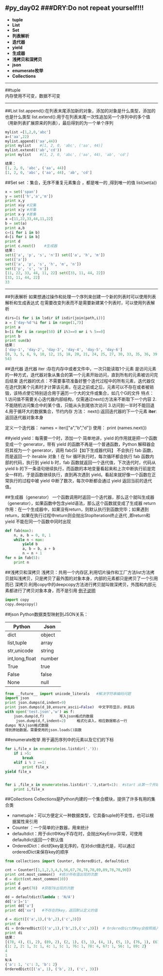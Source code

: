 
#py_day02 
###DRY:Do not repeat yourself!!!
------
-  **tuple**
-  **List**
-  **Set**
-  **列表解析**
-  **迭代器**
-  **yield**
-  **生成器**
-  **浅拷贝和深拷贝**
-  **json**
-  **enumerate枚举**
-  **Collections**

------

##tuple  
内存使用不可变，数据不可变

------
##List
list.append():在列表末尾添加新的对象，添加的对象是什么类型，添加的也是什么类型
list.extend():用于在列表末尾一次性追加另一个序列中的多个值（用新列表扩展原来的列表），最后得到的为一个单个序列
```python
mylist =[1,2,0,'abc']
a=('aa',22)
mylist.append(('aa',44))
print mylist    #[1, 2, 0, 'abc', ('aa', 44)]
mylist.extend(('ab','cd'))
print mylist    #[1, 2, 0, 'abc', ('aa', 44), 'ab', 'cd']

结果：
[1, 2, 0, 'abc', ('aa', 44)]
[1, 2, 0, 'abc', ('aa', 44), 'ab', 'cd']
```

##Set
set  ：集合，无序不重复元素集合 ，都是唯一的 ,得到唯一的值 list(set(a))
```python
x = set('span')
y = set(['h','a','m'])
print x,y
print x&y #交集
print x|y #并集
print x-y #差集
a =[11,22,33,44,11,22]
b = set(a)
print a,b
c=(i for i in b)
d=[i for i in b]
print d
print c.next()    #生成器
结果：
set(['a', 'p', 's', 'n']) set(['a', 'h', 'm'])
set(['a'])
set(['a', 'p', 's', 'h', 'm', 'n'])
set(['p', 's', 'n'])
[11, 22, 33, 44, 11, 22] set([33, 11, 44, 22])
[33, 11, 44, 22]
33
```
------
##列表解析
如果想通过操作和处理一个序列来创建一个新的列表时可以使用列表解析和生成表达式
在需要改变列表而不是需要新建某个列表时，可以使用列表解析
```python
dirs=[i for i in lsdir if isdir(join(path,i))]
a = ['day-%d'%i for i in range(1,7)]
print a
b=[i for i in range(50) if i%3==0 or i % 5==0]
print b
print sum(b)
结果：
['day-1', 'day-2', 'day-3', 'day-4', 'day-5', 'day-6']
[0, 3, 5, 6, 9, 10, 12, 15, 18, 20, 21, 24, 25, 27, 30, 33, 35, 36, 39, 40, 42, 45, 48]
543
```

##迭代器
迭代器 iter :存在内存中或者文件中，一次只能读取1个元素
是访问元素的一种方式，迭代器对象从集合的第一个元素开始访问，直到所有的元素被访问完后结束
迭代器的优点：不需要事项准备好整个迭代过程中的所有元素，迭代器仅在迭代到某个元素时才计算该元素，在这之前或之后，元素可以不存在或者被销毁，该特点使它特别适合用于遍历一个大的文件或集合，如几个G的文件
特点：
1.访问值不需要关心迭代器内部结构，仅需通过next()方法来不断取下一个内容
2.不能随机访问集合中的某个值，只能从头到尾依次访问
3.访问到一半时不能回退
4.用于循环大的数据集合，节约内存
方法：
next():返回迭代器的下一个元素
__iter__:返回迭代器对象本身

定义一个迭代器：
names = iter(["a","b","d"])
使用：
 print (names.next())
 
##yield
yield：每需要一个时，添加一个
简单地讲，yield 的作用就是把一个函数变成一个 generator，带有 yield 的函数不再是一个普通函数，Python 解释器会将其视为一个 generator，调用 fab(5)【如下生成器代码】 不会执行 fab 函数，而是返回一个 iterable 对象！在 for 循环执行时，每次循环都会执行 fab 函数内部的代码，执行到 yield b 时，fab 函数就返回一个迭代值，下次迭代时，代码从 yield b 的下一条语句继续执行，而函数的本地变量看起来和上次中断执行前是完全一样的，于是函数继续执行，直到再次遇到 yield。看起来就好像一个函数在正常执行的过程中被 yield 中断了数次，每次中断都会通过 yield 返回当前的迭代值。


##生成器（generator）
一个函数调用时返回一个迭代器，那么这个就叫生成器（generator），如果函数中包含yield语法，那么这个函数就变成了生成器
return作用：在一个生成器中，如果没有return，则默认执行到函数完毕；如果遇到return，如果在执行过程中return则会抛出StopIteration终止迭代 ,即return和yield 不能在同一个函数中同时出现
```python
def fab(max):
    n, a, b = 0, 0, 1
    while n < max:
        yield b
        a, b = b, a + b
        n = n + 1
for n in fab(5):
    print n
```

##浅拷贝和深拷贝
浅拷贝：共用一个内存区,利用切片操作和工厂方法list方法拷贝就叫浅拷贝，只是拷贝了最外围的对象本身，内部的元素都只是拷贝了一个引用而已
深拷贝:利用copy中的deepcopy方法进行拷贝就叫做深拷贝，外围和内部元素都进行了拷贝对象本身，而不是引用
[例子说明](http://www.01happy.com/python-shallow-copy-and-deep-copy/)
```python
import copy
copy.deepcopy()
```

##json
Python数据类型映射到JSON关系：

| Python | Json |
|--------|--------|
|    dict    |   object     |
|	list,tuple | array |
| str,unicode| string |
| int,long,float| number|
| True | true|
| False| false|
| None | null |


```python
from __future__ import unicode_literals   #解决字符串编码问题
import json
print json.dumps(d,indent=9)
print json.dumps(d_10,ensure_ascii=False)  中文字符显示，非乱码
with open('test.json','w') as f:
    json.dump(d,f)       写入json格式的数据
     json.dump(d,f,indent=2)     格式化读入，相应数据都占一行
dumps 写入json格式数据
得到原始数据，需要使用的json.loads()函数
```
##enumerate枚举
用于遍历序列中的元素以及它们的下标
```python
for i,file_x in enumerate(os.listdir('.')):
    if i >5:
        break
    elif i % 2 ==1:
        print file_x
yield file_x


for i ,file_x in enumerate(os.listdir('.'),start=1):  #start 从第一个开始打印
    print i,file_x

```

##Collections
Collections是Python内建的一个集合模块，提供了许多有用的集合类
-   nametuple：可以方便定义一种数据类型，它具备tuple的不变性，也可以根据属性来引用
-   Counter ：一个简单的计数器，用来统计
-   defaultdict：用于dict中Key不存在时，会抛出KeyError异常，可使用defaultdict返回一个默认值
-   OrderedDict：dict的key是无序的，在对dict做迭代是，可以通过orderedDict来保存key的顺序

```python
from collections import Counter, OrderedDict, defaultdict

cnt = Counter([1,1,2,3,4,5,56,67,76,78,78,89,89,78,78,90])
print cnt.most_common()  #统计所有值出现的次数
d = dict(cnt.most_common(10))
print d
print d.get(78)  #获取78出现的次数

dd = defaultdict(lambda : 'N/A')
dd['a']='1'
print dd['a']
print dd['xx']   #不存在的key，返回默认定义的值

d = dict([('a',1),('b',2),('c',3)])
print d
di = OrderedDict([('a',1),('b',2),('c',3)])  # OrderedDict的Key会按照插入的顺序排列，不是Key本身排序
print di
结果：
[(78, 4), (1, 2), (89, 2), (2, 1), (3, 1), (4, 1), (5, 1), (76, 1), (67, 1), (56, 1), (90, 1)]
{1: 2, 2: 1, 3: 1, 4: 1, 5: 1, 76: 1, 78: 4, 67: 1, 56: 1, 89: 2}
4
1
N/A
{'a': 1, 'c': 3, 'b': 2}
OrderedDict([('a', 1), ('b', 2), ('c', 3)])
```

